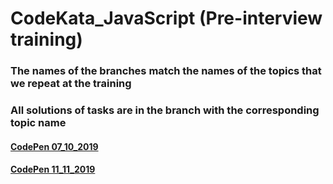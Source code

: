 # CodeKata_JavaScript (Pre-interview training)
### The names of the branches match the names of the topics that we repeat at the training
### All solutions of tasks are in the branch with the corresponding topic name 

#### [CodePen 07_10_2019](https://codepen.io/nvkuznetsova/pen/rNNNXWL)
#### [CodePen 11_11_2019](https://codepen.io/vil-mikki/full/pooZPXP)
